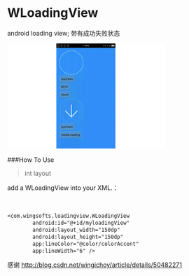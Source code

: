 # WLoadingView
android loading view;
带有成功失败状态


![image](https://github.com/wangqingyi2013/LoadingView/blob/master/preview.gif)

###How To Use


>int layout
<p>add a WLoadingView into your XML.：</p>

<pre>
<code>

&lt;com.wingsofts.loadingview.WLoadingView
        android:id="@+id/myloadingView"
        android:layout_width="150dp"
        android:layout_height="150dp"
        app:lineColor="@color/colorAccent"
        app:lineWidth="6" /&gt;
</code></pre>

感谢 http://blog.csdn.net/wingichoy/article/details/50482271
